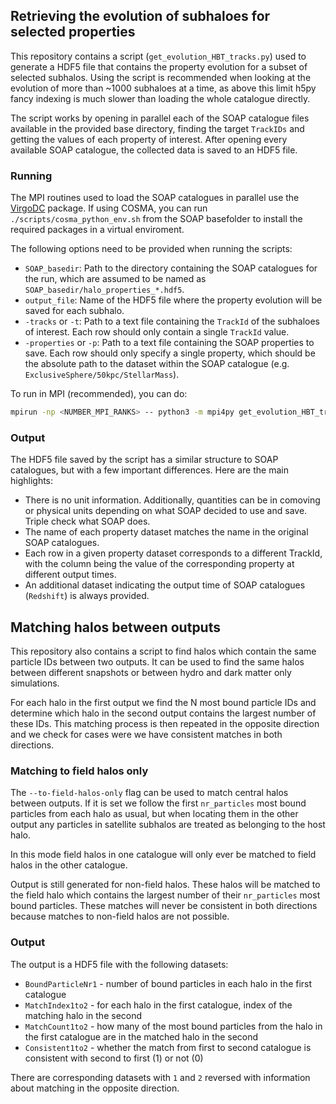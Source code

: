 ## Retrieving the evolution of subhaloes for selected properties

This repository contains a script (`get_evolution_HBT_tracks.py`) used to generate 
a HDF5 file that contains the property evolution for a subset of selected subhalos.
Using the script is recommended when looking at the evolution of more than ~1000
subhaloes at a time, as above this limit h5py fancy indexing is much slower than 
loading the whole catalogue directly.

The script works by opening in parallel each of the SOAP catalogue files available in
the provided  base directory, finding the target `TrackIDs` and getting the values of each
property of interest. After opening every available SOAP catalogue, the collected
data is saved to an HDF5 file.

### Running

The MPI routines used to load the SOAP catalogues in parallel use the [VirgoDC](https://github.com/jchelly/VirgoDC) 
package. If using COSMA, you can run `./scripts/cosma_python_env.sh` from the SOAP basefolder
to install the required packages in a virtual enviroment.

The following options need to be provided when running the scripts:

  - `SOAP_basedir`: Path to the directory containing the SOAP catalogues for the run, which are assumed to be named as `SOAP_basedir/halo_properties_*.hdf5`.
  - `output_file`: Name of the HDF5 file where the property evolution will be saved for each subhalo.
  - `-tracks` or `-t`: Path to a text file containing the `TrackId` of the subhaloes of interest. Each row should only contain a single `TrackId` value.
  - `-properties` or `-p`: Path to a text file containing the SOAP properties to save. Each row should only specify a single property, which should be the absolute path to the dataset within the SOAP catalogue (e.g. `ExclusiveSphere/50kpc/StellarMass`).

To run in MPI (recommended), you can do:

```bash
mpirun -np <NUMBER_MPI_RANKS> -- python3 -m mpi4py get_evolution_HBT_tracks.py <SOAP_basedir> <output_file> -tracks <PATH_TO_TRACKS.TXT> -properties <PATH_TO_PROPERTIES.TXT>
```
### Output

The HDF5 file saved by the script has a similar structure to SOAP catalogues,
but with a few important differences. Here are the main highlights:

  - There is no unit information. Additionally, quantities can be in comoving or physical units depending on what SOAP decided to use and save. Triple check what SOAP does.
  - The name of each property dataset matches the name in the original SOAP catalogues.
  - Each row in a given property dataset corresponds to a different TrackId, with the column being the value of the corresponding property at different output times.
  - An additional dataset indicating the output time of SOAP catalogues (`Redshift`) is always provided.

## Matching halos between outputs

This repository also contains a script to find halos which contain the same
particle IDs between two outputs. It can be used to find the same halos between
different snapshots or between hydro and dark matter only simulations.

For each halo in the first output we find the N most bound particle IDs and
determine which halo in the second output contains the largest number of these
IDs. This matching process is then repeated in the opposite direction and we
check for cases were we have consistent matches in both directions.

### Matching to field halos only

The `--to-field-halos-only` flag can be used to match central halos
between outputs. If it is set we follow the
first `nr_particles` most bound particles from each halo as usual, but when
locating them in the other output any particles in satellite subhalos
are treated as belonging to the host halo.

In this mode field halos in one catalogue will only ever be matched to field
halos in the other catalogue. 

Output is still generated for non-field halos. These halos will be matched to
the field halo which contains the largest number of their `nr_particles` most
bound particles. These matches will never be consistent in both directions
because matches to non-field halos are not possible.

### Output

The output is a HDF5 file with the following datasets:

  * `BoundParticleNr1` - number of bound particles in each halo in the first catalogue
  * `MatchIndex1to2` - for each halo in the first catalogue, index of the matching halo in the second
  * `MatchCount1to2` - how many of the most bound particles from the halo in the first catalogue are in the matched halo in the second
  * `Consistent1to2` - whether the match from first to second catalogue is consistent with second to first (1) or not (0)

There are corresponding datasets with `1` and `2` reversed with information about matching in the opposite direction.


